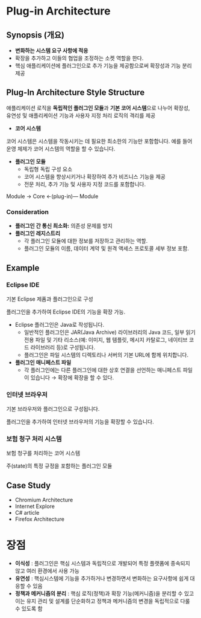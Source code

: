# Plug-in Architecture

## Synopsis (개요)

- **변화하는 시스템 요구 사항에 적응**
- 확장을 추가하고 이들의 협업을 조정하는 소켓 역할을 한다.
- 핵심 애플리케이션에 플러그인으로 추가 기능을 제공함으로써 확장성과 기능 분리 제공

## Plug-In Architecture Style Structure

애플리케이션 로직을 **독립적인 플러그인 모듈**과 **기본 코어 시스템**으로 나누어 확장성, 유연성 및 애플리케이션 기능과 사용자 지정 처리 로직의 격리를 제공

- **코어 시스템**

코어 시스템은 시스템을 작동시키는 데 필요한 최소한의 기능만 포함합니다. 예를 들어 운영 체제가 코어 시스템의 역할을 할 수 있습니다.

- **플러그인 모듈**
    - 독립형 독립 구성 요소
    - 코어 시스템을 향상시키거나 확장하여 추가 비즈니스 기능을 제공
    - 전문 처리, 추가 기능 및 사용자 지정 코드를 포함합니다.

Module → Core ←(plug-in)— Module

### Consideration

- **플러그인 간 통신 최소화:** 의존성 문제를 방지
- **플러그인 레지스트리**
    - 각 플러그인 모듈에 대한 정보를 저장하고 관리하는 역할.
    - 플러그인 모듈의 이름, 데이터 계약 및 원격 액세스 프로토콜 세부 정보 포함.

## Example

### **Eclipse IDE**

기본 Eclipse 제품과 플러그인으로 구성

플러그인을 추가하여 Eclipse IDE의 기능을 확장 가능.

- Eclipse 플러그인은 Java로 작성됩니다.
    - 일반적인 플러그인은 JAR(Java Archive) 라이브러리의 Java 코드, 일부 읽기 전용 파일 및 기타 리소스(예: 이미지, 웹 템플릿, 메시지 카탈로그, 네이티브 코드 라이브러리 등)로 구성됩니다.
    - 플러그인은 파일 시스템의 디렉토리나 서버의 기본 URL에 함께 위치합니다.
- **플러그인 매니페스트 파일**
    - 각 플러그인에는 다른 플러그인에 대한 상호 연결을 선언하는 매니페스트 파일이 있습니다 → 확장에 확장을 할 수 있다.

### **인터넷 브라우저**

기본 브라우저와 플러그인으로 구성됩니다.

플러그인을 추가하여 인터넷 브라우저의 기능을 확장할 수 있습니다.

### **보험 청구 처리 시스템**

보험 청구를 처리하는 코어 시스템

주(state)의 특정 규정을 포함하는 플러그인 모듈

## Case Study

- Chromium Architecture
- Internet Explore
- C# article
- Firefox Architecture

# **장점**

- **이식성** : 플러그인은 핵심 시스템과 독립적으로 개발되어 특정 플랫폼에 종속되지 않고 여러 환경에서 사용 가능
- **유연성** : 핵심시스템에 기능을 추가하거나 변경하면서 변화하는 요구사항에 쉽게 대응할 수 있음
- **정책과 메커니즘의 분리** : 핵심 로직(정책)과 확장 기능(메커니즘)을 분리할 수 있고 이는 유지 관리 및 설계를 단순화하고 정책과 메커니즘의 변경을 독립적으로 다룰 수 있도록 함
